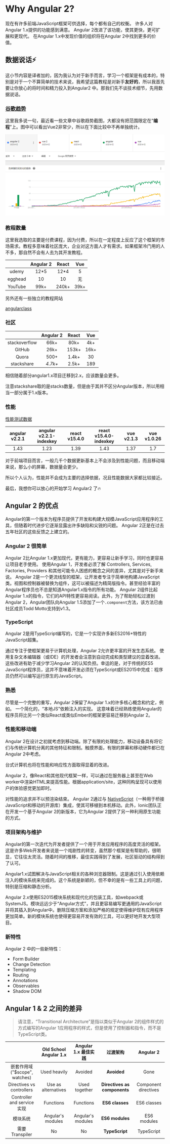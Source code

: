 # Why Angular 2?

现在有许多前端JavaScript框架可供选择，每个都有自己的权衡。 许多人对Angular 1.x提供的功能感到满意。 Angular 2改进了该功能，使其更快，更可扩展和更现代。 在Angular 1.x中发现价值的组织将在Angular 2中找到更多的价值。

## 数据说话⚡️

这小节内容是译者加的，因为我认为对于新手而言，学习一个框架是有成本的，特别是对于一个不算简单的技术来说，我希望这篇教程是对新手**友好的**，所以我首先要让你放心的将时间和精力投入到Angular2 中。那我们先不谈技术细节，先用数据说话。

###  [谷歌趋势](https://www.google.co.jp/trends/explore?cat=31&q=angular%202,vue%202,react,angular,vue)

这里我多说一句，最近看一些文章中谷歌趋势截图，大都没有把范围限定在“**编程**”上。图中可以看出Vue2非常少，所以在下面比较中不再单独统计。

![trends](assets\trends.png)

### 教程数量

这里我选取的主要是付费课程，因为付费，所以在一定程度上反应了这个框架的市场需求。教程多意味着社区庞大，企业对这方面人才有需求。如果框架冷门用的人不多，那自然不会有人去为其开发教程。

|         | Angular 2 | React | Vue  |
| :-----: | :-------: | :---: | :--: |
|  udemy  |   12*5    | 12*4  |  5   |
| egghead |    10     |  10   |  无   |
| YouTube |   99k+    | 240k+ | 39k+ |

另外还有一些独立的教程网站

[angularclass](https://angularclass.com/)

### 社区

|               | Angular 2 | React | Vue  |
| :-----------: | :-------: | :---: | :--: |
| stackoverflow |   66k+    | 80k+  | 4k+  |
|    GitHub     |   26k+    | 153k+ | 16k+ |
|     Quora     |   500+    | 1.4k+ |  30  |
|  stackshare   |  *4.7k+*  | 2.5k+ | 189  |

相信随着部分angular1.x项目迁移到2.x，应该数量会更多。

注意stackshare取的是stacks数量，但是由于其并不区分Angular版本，所以用相当一部分属于1.x版本。

### 性能

[性能测试数据](https://rawgit.com/krausest/js-framework-benchmark/master/webdriver-ts/table.html)

| angular v2.2.1 | angular v2.2.1-indexkey | react v15.4.0 | react v15.4.0-indexkey | vue v2.1.3 | vue v1.0.26 |
| :------------: | :---------------------: | :-----------: | :--------------------: | :--------: | :---------: |
|      1.43      |          1.23           |     1.39      |          1.43          |    1.37    |     1.7     |

对于前端项目而言，一般几千个数据更新基本上不会涉及到性能问题，而且移动端来说，那么小的屏幕，数据量会更少。

所以个人认为，性能并不会成为主要的选择依据，况且性能数据大家都比较接近。

 

最后，我想你可以放心的开始学习 Angular2 了🔥

## Angular 2 的优点

Angular的第一个版本为程序员提供了开发和构建大规模JavaScript应用程序的工具，但随着时代进步它逐渐显露出许多缺陷和尖锐的问题。 Angular 2正是在过去五年社区的这些反馈之上建立的。

### Angular 2 很简单

Angular 2比Angular 1.x更加现代，更有能力，更容易让新手学习，同时也更容易让项目老手使用。
使用Angular 1，开发者必须了解 Controllers, Services, Factories, Providers 和其他可能令人困惑的概念之间的差异，尤其是对于新手来说。
Angular 2是一个更流线型的框架，让开发者专注于简单地构建JavaScript类。视图和控制器被替换为组件，这可以被描述为精简版指令。甚至经验丰富的Angular程序员也不总是知道Angular1.x指令的所有功能。 Angular 2组件比起Angular 1.x的指令，它们的API特性更容易阅读。此外，为了帮助轻松过渡到Angular 2，Angular团队向Angular 1.5添加了一个`.component`方法，该方法已由社区成员Todd Motto支持到v1.3。

### TypeScript

Angular 2是用TypeScript编写的，它是一个实现许多新ES2016+特性的JavaScript超集。

通过专注于使框架更易于计算机处理，Angular 2允许更丰富的开发生态系统。 使用复杂文本编辑器（或IDE）的开发者会注意到自动完成和类型建议的显着改进。 这些改进有助于减少学习Angular 2的认知负担。幸运的是，对于传统的ES5 JavaScript程序员，这并不意味着开发必须在TypeScript或ES2015中完成：程序员仍然可以编写运行原生的JavaScript。

### **熟悉**

尽管是一个完整的重写，Angular 2保留了Angular 1.x的许多核心概念和约定，例如。 一个简化的，“本地JS”依赖注入的实现。 这意味着已经熟练使用Angular的程序员将比另一个类似React或类似Ember的框架更容易迁移到Angular 2。


### 性能和移动端

Angular 2在设计之初就考虑到移动端。除了有限的处理能力，移动设备具有将它们与传统计算机分离的其他特征和限制。触摸界面，有限的屏幕和移动硬件都已在Angular 2中考虑。

台式计算机也将在性能和响应性方面取得显着的改进。

Angular 2，像React和其他现代框架一样，可以通过在服务器上甚至在Web worker中渲染HTML来提高性能。根据application/site，这种同构呈现可以使用户的体验感觉更加即时。

对性能的追求并不以预渲染结束。 Angular 2通过与 [NativeScript](https://www.nativescript.org/)（一种用于桥接JavaScript和移动的开源库）集成，使其可移植到本机移动。此外，Ionic团队正在开发一个基于Angular 2的新版本，它为Angular 2提供了另一种利用原生功能的方式。

### 项目架构与维护

Angular的第一次迭代为开发者提供了一个用于开发应用程序的高度灵活的框架。这是许多Web开发者来说是一个戏剧性的转变，虽然那个框架是有帮助的，很明显，它往往太灵活。随着时间的推移，最佳实践得到了发展，社区驱动的结构得到了认可。

Angular1.x试图解决与JavaScript相关的各种浏览器限制。这是通过引入使用依赖注入的模块系统来完成的。这个系统是新颖的，但不幸的是有一些工具上的问题，特别是压缩和静态分析。

Angular 2.x使用ES2015模块系统和现代化的包装工具，如webpack或SystemJS。模块远远少于“Angular方式”，并且更容易编写更通用的JavaScript并将其插入到Angular中。删除压缩方案和添加严格的规定使得维护现有应用程序更加简单。新的模块系统也使得更容易开发有效的工具，可以更好地开发大型项目。

### 新特性

Angular 2 中的一些新特性：

* Form Builder
* Change Detection
* Templating
* Routing
* Annotations
* Observables
* Shadow DOM

## Angular 1 & 2 之间的差异

> 请注意，“Transitional Architecture”是指以类似于Angular 2的组件样式的方式编写的Angular 1应用程序的样式，但是使用了控制器和指令，而不是TypeScript类。

|                             | Old School Angular 1.x | Angular 1.x 最佳实践  |             过渡架构             |      Angular 2       |
| :-------------------------: | :--------------------: | :---------------: | :--------------------------: | :------------------: |
| 嵌套作用域 \("$scope", watches\) |      Used heavily      |      Avoided      |         **Avoided**          |         Gone         |
|  Directives vs controllers  |  Use as alternatives   |   Used together   | **Directives as components** | Component directives |
|  Controller and service 实现  |       Functions        |     Functions     |       **ES6 classes**        |     ES6 classes      |
|            模块系统             |   Angular's modules    | Angular's modules |       **ES6 modules**        |     ES6 modules      |
|        需要 Transpiler        |           No           |        No         |        **TypeScript**        |      TypeScript      |

